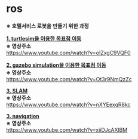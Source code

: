 # ros

**※ 호텔서비스 로봇을 만들기 위한 과정**

[**1. turtlesim을 이용한 목표점 이동**](https://github.com/SeungHeon3649/ros-controller/tree/turtlesim)  
**※ 영상주소**  
https://www.youtube.com/watch?v=oIZxgC9VQF0  

[**2. gazebo simulation을 이용한 목표점 이동**](https://github.com/SeungHeon3649/ros-controller/tree/gazebo-simulation)  
**※ 영상주소**  
https://www.youtube.com/watch?v=Ot3r9NmQzZc

[**3. SLAM**](https://github.com/SeungHeon3649/ros/tree/SLAM)  
**※ 영상주소**  
https://www.youtube.com/watch?v=nXYEexqR8kc  

[**3. navigation**](https://github.com/SeungHeon3649/ros/tree/navigation)  
**※ 영상주소**  
https://www.youtube.com/watch?v=xiiDJcAXlBM
